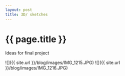 ```yaml
---
layout: post
title: 3D/ sketches
---
```


{{ page.title }}
================

<p class="meta">

Ideas for final project

![]({{ site.url }}/blog/images/IMG_1215.JPG)
![]({{ site.url }}/blog/images/IMG_1216.JPG)